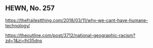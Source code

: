 ## HEWN, No. 257

https://thefrailestthing.com/2018/03/11/why-we-cant-have-humane-technology/

https://theoutline.com/post/3712/national-geographic-racism?zd=1&zi=lhl35dns
